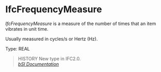 IfcFrequencyMeasure
===================
_IfcFrequencyMeasure_ is a measure of the number of times that an item
vibrates in unit time.  
  
Usually measured in cycles/s or Hertz (Hz).  
  
Type: REAL  
  
> HISTORY  New type in IFC2.0.  
[ _bSI
Documentation_](https://standards.buildingsmart.org/IFC/DEV/IFC4_2/FINAL/HTML/schema/ifcmeasureresource/lexical/ifcfrequencymeasure.htm)


